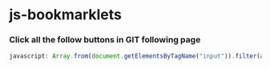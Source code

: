 # js-bookmarklets

### Click all the follow buttons in GIT following page
```js
javascript: Array.from(document.getElementsByTagName("input")).filter(a=> a.value=="Follow").forEach(a=>a.click());void(0);
```
